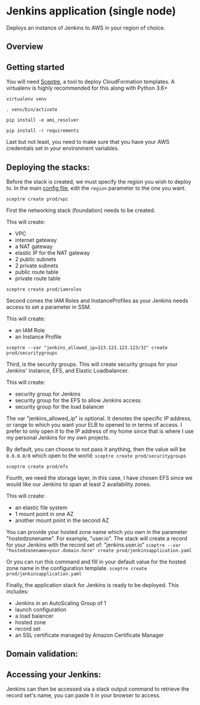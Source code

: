 # Jenkins application (single node)

Deploys an instance of Jenkins to AWS in your region of choice.

## Overview


## Getting started

You will need [Sceptre](https://github.com/Sceptre/sceptre), a tool to deploy CloudFormation templates.  A virtualenv is highly recommended for this along with Python 3.6+

`virtualenv venv`

`. venv/bin/activate`

`pip install -e ami_resolver`

`pip install -r requirements`

Last but not least, you need to make sure that you have your AWS credentials set in your environment variables.

## Deploying the stacks:

Before the stack is created, we must specify the region you wish to deploy to.
In the main [config file](config/config.yaml), edit the `region` parameter to the one you want.

`sceptre create prod/vpc`

First the networking stack (foundation) needs to be created.

This will create:
- VPC
- internet gateway
- a NAT gateway
- elastic IP for the NAT gateway
- 2 public subnets
- 2 private subnets
- public route table
- private route table


`sceptre create prod/iamroles`

Second comes the IAM Roles and InstanceProfiles as your Jenkins needs access to
set a parameter in SSM.

This will create:
- an IAM Role
- an Instance Profile


`sceptre --var "jenkins_allowed_ip=123.123.123.123/32" create prod/securitygroups`

Third, is the security groups.  This will create security groups for your Jenkins' instance, EFS, and Elastic Loadbalancer.

This will create:
- security group for Jenkins
- security group for the EFS to allow Jenkins access
- security group for the load balancer


The var "jenkins_allowed_ip" is optional.  It denotes the specific IP address, or range to which you want
your ELB to opened to in terms of access.  I prefer to only open it to the IP address of my home since that
is where I use my personal Jenkins for my own projects.

By default, you can choose to not pass it anything, then the value will be `0.0.0.0/0` which open to the world:
`sceptre create prod/securitygroups`


`sceptre create prod/efs`

Fourth, we need the storage layer, in this case, I have chosen EFS since we would like our Jenkins to span at least 2 availability zones.

This will create:
- an elastic file system
- 1 mount point in one AZ
- another mount point in the second AZ


You can provide your hosted zone name which you own in the parameter "hostedzonename".
For example, "user.io".  The stack will create a record for your Jenkins with the record set of: "jenkins.user.io"
`sceptre --var "hostedzonename=your.domain.here" create prod/jenkinsapplication.yaml`

Or you can run this command and fill in your default value for the hosted zone name in the configuration template.
`sceptre create prod/jenkinsapplication.yaml`

Finally, the application stack for Jenkins is ready to be deployed.  This includes:

- Jenkins in an AutoScaling Group of 1
- launch configuration
- a load balancer
- hosted zone
- record set
- an SSL certificate managed by Amazon Certificate Manager


## Domain validation:

## Accessing your Jenkins:

Jenkins can then be accessed via a stack output command to retrieve the record set's name, you can paste it in your browser to access.
